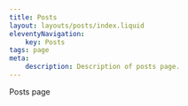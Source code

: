 ```yaml
---
title: Posts
layout: layouts/posts/index.liquid
eleventyNavigation:
    key: Posts
tags: page
meta:
    description: Description of posts page.
---
```


Posts page
